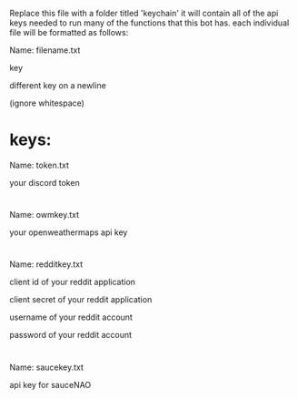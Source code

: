 Replace this file with a folder titled 'keychain' it will contain all of the api keys needed to run many of the functions that this bot has. each individual file will be formatted as follows:

Name: filename.txt

key

different key on a newline

(ignore whitespace)

# keys:

Name: token.txt

your discord token

#

Name: owmkey.txt

your openweathermaps api key

#

Name: redditkey.txt

client id of your reddit application

client secret of your reddit application

username of your reddit account

password of your reddit account

#

Name: saucekey.txt

api key for sauceNAO
